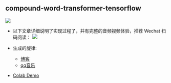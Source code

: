 ## compound-word-transformer-tensorflow


![](https://chendongze.oss-cn-shanghai.aliyuncs.com/ipic/m5fng.png)



* 以下文章详细说明了实现过程了，并有完整的音频视频体验，推荐 Wechat 扫码阅读：
![](https://chendongze.oss-cn-shanghai.aliyuncs.com/ipic/3993k.png)




* 生成的旋律:
  * [博客]((https://eurychen.me/post/music/ai-music/1/))
  * [qq音乐](https://i.y.qq.com/n2/m/share/details/album.html?albummid=001cIqFi422iAM)
* [Colab Demo](https://colab.research.google.com/drive/1M4-dW3PXrr8BUynejLHiZIbIV7XdpN9I?usp=sharing)

